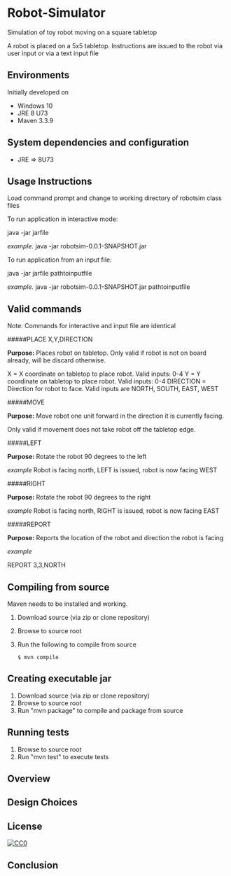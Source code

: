 # Robot-Simulator

Simulation of toy robot moving on a square tabletop

A robot is placed on a 5x5 tabletop. Instructions are issued to the robot via user input or via a text input file

## Environments

Initially developed on

* Windows 10
* JRE 8 U73
* Maven 3.3.9

## System dependencies and configuration

* JRE => 8U73

## Usage Instructions

Load command prompt and change to working directory of robotsim class files

To run application in interactive mode:

java -jar jarfile

_example._ java -jar robotsim-0.0.1-SNAPSHOT.jar

To run application from an input file:

java -jar jarfile pathtoinputfile

_example._ java -jar robotsim-0.0.1-SNAPSHOT.jar pathtoinputfile

## Valid commands

Note: Commands for interactive and input file are identical

#####PLACE X,Y,DIRECTION

**Purpose:** Places robot on tabletop. Only valid if robot is not on board already, will be discard otherwise.

X = X coordinate on tabletop to place robot. Valid inputs: 0-4
Y = Y coordinate on tabletop to place robot. Valid inputs: 0-4
DIRECTION = Direction for robot to face. Valid inputs are NORTH, SOUTH, EAST, WEST

#####MOVE

**Purpose:** Move robot one unit forward in the direction it is currently facing.

Only valid if movement does not take robot off the tabletop edge.

#####LEFT

**Purpose:** Rotate the robot 90 degrees to the left

_example_ Robot is facing north, LEFT is issued, robot is now facing WEST

#####RIGHT

**Purpose:** Rotate the robot 90 degrees to the right

_example_ Robot is facing north, RIGHT is issued, robot is now facing EAST

#####REPORT

**Purpose:** Reports the location of the robot and direction the robot is facing

_example_

REPORT
3,3,NORTH

## Compiling from source

Maven needs to be installed and working.

1. Download source (via zip or clone repository)
2. Browse to source root
3. Run the following to compile from source

    ```console
	$ mvn compile
	```

## Creating executable jar

1. Download source (via zip or clone repository)
2. Browse to source root
3. Run "mvn package" to compile and package from source

## Running tests

1. Browse to source root
2. Run "mvn test" to execute tests

## Overview


## Design Choices

## License

[![CC0](https://licensebuttons.net/p/zero/1.0/88x31.png)](http://creativecommons.org/publicdomain/zero/1.0/)

## Conclusion


